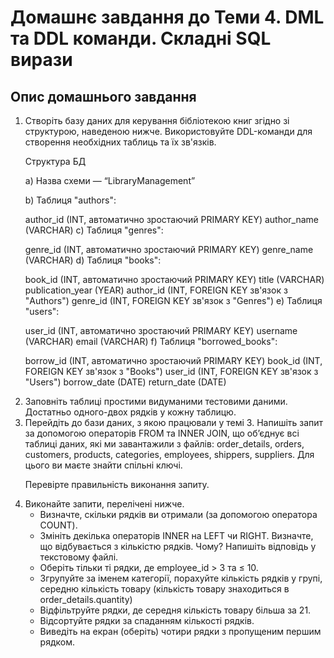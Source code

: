 <H1>Домашнє завдання до Теми 4. DML та DDL команди. Складні SQL вирази</H1>

<H2>Опис домашнього завдання</H2>
<ol>
 <li>Створіть базу даних для керування бібліотекою книг згідно зі структурою, наведеною нижче. Використовуйте DDL-команди для створення необхідних таблиць та їх зв'язків.

Структура БД

a) Назва схеми — “LibraryManagement”

b) Таблиця "authors":

author_id (INT, автоматично зростаючий PRIMARY KEY)
author_name (VARCHAR)
c) Таблиця "genres":

genre_id (INT, автоматично зростаючий PRIMARY KEY)
genre_name (VARCHAR)
d) Таблиця "books":

book_id (INT, автоматично зростаючий PRIMARY KEY)
title (VARCHAR)
publication_year (YEAR)
author_id (INT, FOREIGN KEY зв'язок з "Authors")
genre_id (INT, FOREIGN KEY зв'язок з "Genres")
e) Таблиця "users":

user_id (INT, автоматично зростаючий PRIMARY KEY)
username (VARCHAR)
email (VARCHAR)
f) Таблиця "borrowed_books":

borrow_id (INT, автоматично зростаючий PRIMARY KEY)
book_id (INT, FOREIGN KEY зв'язок з "Books")
user_id (INT, FOREIGN KEY зв'язок з "Users")
borrow_date (DATE)
return_date (DATE)
</li>


<li> Заповніть таблиці простими видуманими тестовими даними. Достатньо одного-двох рядків у кожну таблицю.</li>



<li> Перейдіть до бази даних, з якою працювали у темі 3. Напишіть запит за допомогою операторів FROM та INNER JOIN, що об’єднує всі таблиці даних, які ми завантажили з файлів: order_details, orders, customers, products, categories, employees, shippers, suppliers. Для цього ви маєте знайти спільні ключі.

Перевірте правильність виконання запиту.</li>



<li> Виконайте запити, перелічені нижче.
<ul>
<li>Визначте, скільки рядків ви отримали (за допомогою оператора COUNT).</li>
<li>Змініть декілька операторів INNER на LEFT чи RIGHT. Визначте, що відбувається з кількістю рядків. Чому? Напишіть відповідь у текстовому файлі.</li>
<li>Оберіть тільки ті рядки, де employee_id > 3 та ≤ 10.</li>
<li>Згрупуйте за іменем категорії, порахуйте кількість рядків у групі, середню кількість товару (кількість товару знаходиться в order_details.quantity)</li>
<li>Відфільтруйте рядки, де середня кількість товару більша за 21.</li>
<li>Відсортуйте рядки за спаданням кількості рядків.</li>
<li>Виведіть на екран (оберіть) чотири рядки з пропущеним першим рядком.</li>
</ul>
</li>
</ol>
